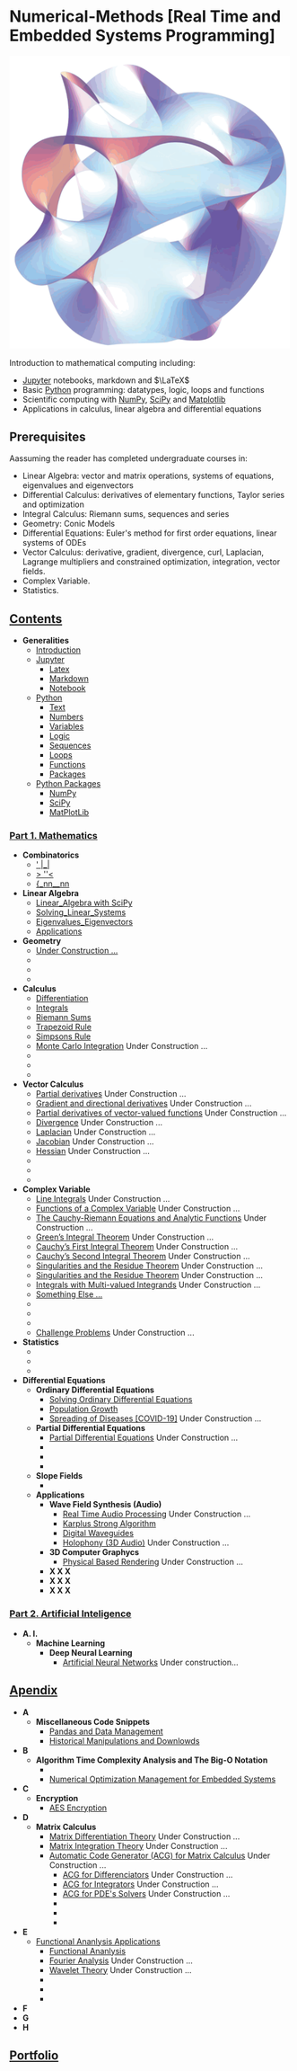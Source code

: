 # Numerical-Methods [Real Time and Embedded Systems Programming]





<img src="800px_M-theory.png" width="500px" height="auto"> 





<p> Introduction to mathematical computing including:</p>
<ul>
<li><a href="https://jupyter.org">Jupyter</a> notebooks, markdown and $\LaTeX$</li>
<li>Basic <a href="https://python.org">Python</a> programming: datatypes, logic, loops and functions</li>
<li>Scientific computing with <a href="http://www.numpy.org">NumPy</a>, <a href="https://scipy.org">SciPy</a> and <a href="https://matplotlib.org">Matplotlib</a></li>
<li>Applications in calculus, linear algebra and differential equations</li>
</ul>



<h2 id="prerequisites">Prerequisites</h2>
<p>Aassuming the reader has completed undergraduate courses in:</p>

<ul>
<li>Linear Algebra: vector and matrix operations, systems of equations, eigenvalues and eigenvectors</li>
<li>Differential Calculus: derivatives of elementary functions, Taylor series and optimization</li>
<li>Integral Calculus: Riemann sums, sequences and series</li>
<li>Geometry: Conic Models</li>
<li>Differential Equations: Euler's method for first order equations, linear systems of ODEs</li>
<li>Vector Calculus: derivative, gradient, divergence, curl, Laplacian, Lagrange multipliers and constrained optimization, integration, vector fields.  
<li>Complex Variable.</li>
<li>Statistics.</li>
</ul>



## [Contents](https://)
- __Generalities__
  - [Introduction](https://github.com/Xiuhcoatl-013/Numerical-Methods/blob/master/notes/introduction/introduction.ipynb)
  - [Jupyter](https://github.com/Xiuhcoatl-013/Numerical-Methods/blob/master/notes/jupyter)
    - [Latex](https://github.com/Xiuhcoatl-013/Numerical-Methods/blob/master/notes/jupyter/latex.ipynb)
    - [Markdown](https://github.com/Xiuhcoatl-013/Numerical-Methods/blob/master/notes/jupyter/markdown.ipynb)
    - [Notebook](https://github.com/Xiuhcoatl-013/Numerical-Methods/blob/master/notes/jupyter/notebook.ipynb)
  - [Python](https://github.com/Xiuhcoatl-013/Numerical-Methods/blob/master/notes/python)
    - [Text](https://github.com/Xiuhcoatl-013/Numerical-Methods/blob/master/notes/python/text.ipynb)
    - [Numbers](https://github.com/Xiuhcoatl-013/Numerical-Methods/blob/master/notes/python/numbers.ipynb)
    - [Variables](https://github.com/Xiuhcoatl-013/Numerical-Methods/blob/master/notes/python/variables.ipynb)
    - [Logic](https://github.com/Xiuhcoatl-013/Numerical-Methods/blob/master/notes/python/logic.ipynb)
    - [Sequences](https://github.com/Xiuhcoatl-013/Numerical-Methods/blob/master/notes/python/sequences.ipynb)
    - [Loops](https://github.com/Xiuhcoatl-013/Numerical-Methods/blob/master/notes/python/loops.ipynb)
    - [Functions](https://github.com/Xiuhcoatl-013/Numerical-Methods/blob/master/notes/python/functions.ipynb)
    - [Packages](https://github.com/Xiuhcoatl-013/Numerical-Methods/blob/master/notes/python/packages.ipynb)  
  - [Python Packages](https://github.com/Xiuhcoatl-013/Numerical-Methods/blob/master/notes/python_packages)
    - [NumPy](https://github.com/Xiuhcoatl-013/Numerical-Methods/blob/master/notes/python_packages/numpy.ipynb)
    - [SciPy](https://github.com/Xiuhcoatl-013/Numerical-Methods/blob/master/notes/python_packages/scipy.ipynb)
    - [MatPlotLib](https://github.com/Xiuhcoatl-013/Numerical-Methods/blob/master/notes/python_packages/matplotlib.ipynb)
    
### [Part 1. Mathematics]()    
- __Combinatorics__
  - ['  |_|](https://github.com/Xiuhcoatl-013/Numerical-Methods)
  - [ > ''<](https://github.com/Xiuhcoatl-013/Numerical-Methods)
  - [{_nn__nn](https://github.com/Xiuhcoatl-013/Numerical-Methods)
- __Linear Algebra__
  - [Linear_Algebra with SciPy](https://github.com/Xiuhcoatl-013/Numerical-Methods/blob/master/notes/linear_algebra/linear_algebra_scipy.ipynb)
  - [Solving_Linear_Systems](https://github.com/Xiuhcoatl-013/Numerical-Methods/blob/master/notes/linear_algebra/solving_linear_systems.ipynb)
  - [Eigenvalues_Eigenvectors](https://github.com/Xiuhcoatl-013/Numerical-Methods/blob/master/notes/linear_algebra/eigenvalues_eigenvectors.ipynb)
  - [Applications](https://github.com/Xiuhcoatl-013/Numerical-Methods/blob/master/notes/linear_algebra/applications.ipynb)
- __Geometry__
  - [Under Construction ...](https://github.com/Xiuhcoatl-013/Numerical-Methods)
  - [](https://github.com/Xiuhcoatl-013/Numerical-Methods)
  - [](https://github.com/Xiuhcoatl-013/Numerical-Methods)
  - [](https://github.com/Xiuhcoatl-013/Numerical-Methods)
- __Calculus__
  - [Differentiation](https://github.com/Xiuhcoatl-013/Numerical-Methods/blob/master/notes/differentiation/differentiation.ipynb)
  - [Integrals](https://github.com/Xiuhcoatl-013/Numerical-Methods/blob/master/notes/integration/integrals.ipynb)
  - [Riemann Sums](https://github.com/Xiuhcoatl-013/Numerical-Methods/blob/master/notes/integration/riemann-sums.ipynb)
  - [Trapezoid Rule](https://github.com/Xiuhcoatl-013/Numerical-Methods/blob/master/notes/integration/trapezoid-rule.ipynb)
  - [Simpsons Rule](https://github.com/Xiuhcoatl-013/Numerical-Methods/blob/master/notes/integration/simpsons-rule.ipynb)  
  - [Monte Carlo Integration](https://github.com/Xiuhcoatl-013/Numerical-Methods/blob/master/notes/integration/XXX.ipynb) Under Construction ...
  - [](https://github.com/Xiuhcoatl-013/Numerical-Methods)
  - [](https://github.com/Xiuhcoatl-013/Numerical-Methods)
  - [](https://github.com/Xiuhcoatl-013/Numerical-Methods)
- __Vector Calculus__
  - [Partial derivatives](https://github.com/Xiuhcoatl-013/Numerical-Methods) Under Construction ...
  - [Gradient and directional derivatives](https://github.com/Xiuhcoatl-013/Numerical-Methods) Under Construction ...
  - [Partial derivatives of vector-valued functions](https://github.com/Xiuhcoatl-013/Numerical-Methods) Under Construction ...
  - [Divergence](https://github.com/Xiuhcoatl-013/Numerical-Methods) Under Construction ...
  - [Laplacian](https://github.com/Xiuhcoatl-013/Numerical-Methods) Under Construction ...
  - [Jacobian](https://github.com/Xiuhcoatl-013/Numerical-Methods) Under Construction ...
  - [Hessian](https://github.com/Xiuhcoatl-013/Numerical-Methods) Under Construction ...
  - [](https://github.com/Xiuhcoatl-013/Numerical-Methods)
  - [](https://github.com/Xiuhcoatl-013/Numerical-Methods)
  - [](https://github.com/Xiuhcoatl-013/Numerical-Methods)
- __Complex Variable__
  - [Line Integrals](https://github.com/Xiuhcoatl-013/Numerical-Methods) Under Construction ...
  - [Functions of a Complex Variable](https://github.com/Xiuhcoatl-013/Numerical-Methods) Under Construction ...
  - [The Cauchy-Riemann Equations and Analytic Functions](https://github.com/Xiuhcoatl-013/Numerical-Methods) Under Construction ...
  - [Green’s Integral Theorem](https://github.com/Xiuhcoatl-013/Numerical-Methods) Under Construction ...
  - [Cauchy’s First Integral Theorem](https://github.com/Xiuhcoatl-013/Numerical-Methods) Under Construction ...
  - [Cauchy’s Second Integral Theorem](https://github.com/Xiuhcoatl-013/Numerical-Methods) Under Construction ...
  - [Singularities and the Residue Theorem](https://github.com/Xiuhcoatl-013/Numerical-Methods) Under Construction ...
  - [Singularities and the Residue Theorem](https://github.com/Xiuhcoatl-013/Numerical-Methods) Under Construction ...
  - [Integrals with Multi-valued Integrands](https://github.com/Xiuhcoatl-013/Numerical-Methods) Under Construction ...
  - [Something Else ...](https://github.com/Xiuhcoatl-013/Numerical-Methods)
  - [](https://github.com/Xiuhcoatl-013/Numerical-Methods)
  - [](https://github.com/Xiuhcoatl-013/Numerical-Methods)
  - [](https://github.com/Xiuhcoatl-013/Numerical-Methods)
  - [Challenge Problems](https://github.com/Xiuhcoatl-013/Numerical-Methods) Under Construction ...
- __Statistics__
  - [](https://github.com/Xiuhcoatl-013/Numerical-Methods)
  - [](https://github.com/Xiuhcoatl-013/Numerical-Methods)
  - [](https://github.com/Xiuhcoatl-013/Numerical-Methods)
- __Differential Equations__
  - __Ordinary Differential Equations__
    - [Solving Ordinary Differential Equations](https://github.com/Xiuhcoatl-013/Numerical-Methods/blob/master/notes/differential_equations/solving_ordinary_differential_equations.ipynb)
    - [Population Growth](https://github.com/Xiuhcoatl-013/Numerical-Methods/blob/master/notes/differential_equations/population_growth.ipynb)
    - [Spreading of Diseases [COVID-19]](https://github.com/Xiuhcoatl-013/Numerical-Methods/blob/master/notes/differential_equations/spreading_of_diseases.ipynb) Under Construction ...
  - __Partial Differential Equations__  
    - [Partial Differential Equations](https://github.com/Xiuhcoatl-013/Numerical-Methods) Under Construction ...
    - [](https://github.com/Xiuhcoatl-013/Numerical-Methods)
    - [](https://github.com/Xiuhcoatl-013/Numerical-Methods)
    - [](https://github.com/Xiuhcoatl-013/Numerical-Methods)
  - __Slope Fields__
    - [](https://github.com/Xiuhcoatl-013/Numerical-Methods)
  - __Applications__
    - __Wave Field Synthesis (Audio)__
      - [Real Time Audio Processing](https://github.com/Xiuhcoatl-013/Numerical-Methods) Under Construction ...
      - [Karplus Strong Algorithm](https://github.com/Xiuhcoatl-013/Numerical-Methods/blob/master/notes/karplus_strong_algorithm/karplus_strong_algorithm.ipynb)
      - [Digital Waveguides](https://github.com/Xiuhcoatl-013/Numerical-Methods/blob/master/notes/digital_waveguide/digital_waveguides.ipynb)   
      - [Holophony (3D Audio)](https://github.com/Xiuhcoatl-013/Numerical-Methods) Under Construction ...
    - __3D Computer Graphycs__  
      - [Physical Based Rendering](https://github.com/Xiuhcoatl-013/Numerical-Methods) Under Construction ...
    - __X X X__
    - __X X X__
    - __X X X__

### [Part 2. Artificial Inteligence](https://github.com/Xiuhcoatl-013/Numerical-Methods/blob/master/notes/a_i)
- __A. I.__
  - __Machine Learning__
    - __Deep Neural Learning__
      - [Artificial Neural Networks](https://github.com/Xiuhcoatl-013/Numerical-Methods/blob/master/notes/a_i) Under construction...

## [Apendix](https://github.com/Xiuhcoatl-013/Numerical-Methods/blob/master/notes/trigonometrical_integrals_sequence/trigonometrical_integrals_sequence.ipynb)
  - __A__
    - __Miscellaneous Code Snippets__
      - [Pandas and Data Management](https://github.com/Xiuhcoatl-013/Numerical-Methods/blob/master/notes/miscellaneous_code_snippets/manejo_datos_pandas.ipynb)  
      - [Historical Manipulations and Downlowds](https://github.com/Xiuhcoatl-013/Numerical-Methods/blob/master/notes/miscellaneous_code_snippets/descarga_manipulacion_historicos.ipynb)
  - __B__
    - __Algorithm Time Complexity Analysis and The Big-O Notation__
      - [](https://github.com/Xiuhcoatl-013/Numerical-Methods)
      - [Numerical Optimization Management for Embedded Systems](https://github.com/Xiuhcoatl-013/Numerical-Methods/blob/master/notes/numerical_optimization_management_for_embedded_systems/numerical_management.pptx)
  - __C__
    - __Encryption__
      - [AES Encryption](https://github.com/Xiuhcoatl-013/Numerical-Methods/blob/master/notes/aes)
  - __D__
    - __Matrix Calculus__
      - [Matrix Differentiation Theory](https://github.com/Xiuhcoatl-013/Numerical-Methods) Under Construction ...
      - [Matrix Integration Theory](https://github.com/Xiuhcoatl-013/Numerical-Methods) Under Construction ...
      - [Automatic Code Generator (ACG) for Matrix Calculus](https://github.com/Xiuhcoatl-013/Numerical-Methods) Under Construction ...
        - [ACG for Differenciators](https://github.com/Xiuhcoatl-013/Numerical-Methods) Under Construction ...
        - [ACG for Integrators](https://github.com/Xiuhcoatl-013/Numerical-Methods) Under Construction ...
        - [ACG for PDE's Solvers](https://github.com/Xiuhcoatl-013/Numerical-Methods) Under Construction ...
        - [](https://github.com/Xiuhcoatl-013/Numerical-Methods)
        - [](https://github.com/Xiuhcoatl-013/Numerical-Methods)
        - [](https://github.com/Xiuhcoatl-013/Numerical-Methods)
  - __E__
    - [Functional Ananlysis Applications](https://github.com/Xiuhcoatl-013/Numerical-Methods/blob/master/notes/functional_analysis)
        - [Functional Ananlysis](https://github.com/Xiuhcoatl-013/Numerical-Methods/blob/master/notes/functional_analysis/functional_analysis.ipynb)
        - [Fourier Analysis](https://github.com/Xiuhcoatl-013/Numerical-Methods) Under Construction ...
        - [Wavelet Theory](https://github.com/Xiuhcoatl-013/Numerical-Methods) Under Construction ...
        - [](https://github.com/Xiuhcoatl-013/Numerical-Methods)
        - [](https://github.com/Xiuhcoatl-013/Numerical-Methods)
        - [](https://github.com/Xiuhcoatl-013/Numerical-Methods)
  - __F__
  - __G__
  - __H__



## [Portfolio](https://github.com/Xiuhcoatl-013/Numerical-Methods/blob/master/notes/portfolio/portfolio.ipynb)


